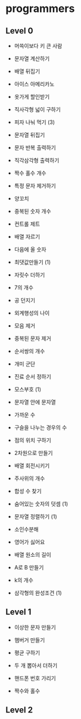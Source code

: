 # programmers


## Level 0

- 머쓱이보다 키 큰 사람
- 문자열 계산하기
- 배열 뒤집기
- 아이스 아메리카노
- 옷가게 할인받기
- 직사각형 넓이 구하기
- 피자 나눠 먹기 (3)
- 문자열 뒤집기
- 문자 반복 출력하기
- 직각삼각형 출력하기
- 짝수 홀수 개수

- 특정 문자 제거하기
- 양꼬치
- 중복된 숫자 개수
- 컨트롤 제트
- 배열 자르기
- 다음에 올 숫자
- 최댓값만들기 (1)
- 자릿수 더하기
- 7의 개수
- 공 던지기
- 외계행성의 나이
- 모음 제거
- 중복된 문자 제거
- 순서쌍의 개수
- 개미 군단
- 진료 순서 정하기
- 모스부호 (1)
- 문자열 안에 문자열
- 가까운 수
- 구슬을 나누는 경우의 수
- 점의 위치 구하기
- 2차원으로 만들기
- 배열 회전시키기
- 주사위의 개수
- 합성 수 찾기
- 숨어있는 숫자의 덧셈 (1)
- 문자열 정렬하기 (1)
- 소인수분해
- 영어가 싫어요
- 배열 원소의 길이
- A로 B 만들기
- k의 개수
- 삼각형의 완성조건 (1)

## Level 1

- 이상한 문자 만들기
- 햄버거 만들기

- 평균 구하기
- 두 개 뽑아서 더하기
- 핸드폰 번호 가리기
- 짝수와 홀수


## Level 2
